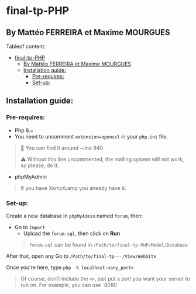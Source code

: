 # final-tp-PHP

## By Mattéo FERREIRA et Maxime MOURGUES

Tableof content:
- [final-tp-PHP](#final-tp-php)
	- [By Mattéo FERREIRA et Maxime MOURGUES](#by-mattéo-ferreira-et-maxime-mourgues)
	- [Installation guide:](#installation-guide)
		- [Pre-requires:](#pre-requires)
		- [Set-up:](#set-up)

## Installation guide:
### Pre-requires:
- Php 8.+
- You need to uncomment `extension=openssl` in your `php.ini` file.
> :memo: You can find it around ~line 940
> 
> :warning: Without this line uncommented, the mailing system will not work, so please, do it.
- phpMyAdmin
> If you have Xamp/Lamp you already have it.

### Set-up:
Create a new database in `phpMyAdmin` named `forum`, then:
- Go to `Import`
    - Upload the `forum.sql`, then click on **Run**
    > `forum.sql` can be found in `/Path/to/final-tp-PHP/Model/Database`

After that, open any 
Go to `/Path/to/final-tp---/View/WebSite`

Once you're here, type `php -S localhost:<any_port>`
> Of course, don't include the `<>`, just put a port you want your server to run on. For example, you can use `8080
